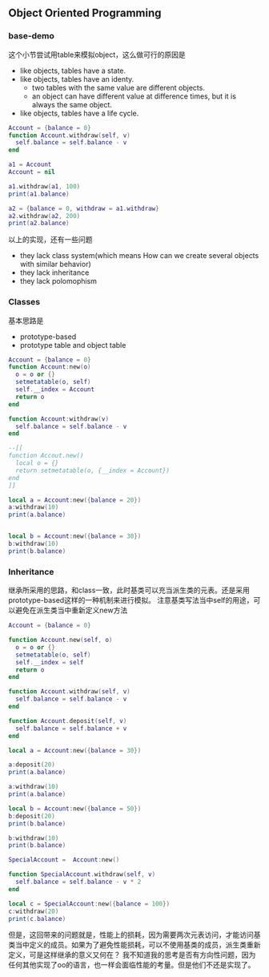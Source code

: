 ## Object Oriented Programming

### base-demo

这个小节尝试用table来模拟object，这么做可行的原因是
- like objects, tables have a state.
- like objects, tables have an identy.
  - two tables with the same value are different objects.
  - an object can have different value at difference times, but it is always the same object.
- like objects, tables have a life cycle.

```lua
Account = {balance = 0}
function Account.withdraw(self, v)
  self.balance = self.balance - v
end

a1 = Account
Account = nil

a1.withdraw(a1, 100)
print(a1.balance)

a2 = {balance = 0, withdraw = a1.withdraw}
a2.withdraw(a2, 200)
print(a2.balance)
```

以上的实现，还有一些问题
- they lack class system(which means How can we create several objects with similar behavior)
- they lack inheritance
- they lack polomophism

### Classes

基本思路是
- prototype-based
- prototype table and object table

```lua
Account = {balance = 0}
function Account:new(o)
  o = o or {}
  setmetatable(o, self)
  self.__index = Account
  return o
end

function Account:withdraw(v)
  self.balance = self.balance - v
end

--[[
function Accout.new()
  local o = {}
  return setmetatable(o, {__index = Account})
end
]]

local a = Account:new({balance = 20})
a:withdraw(10)
print(a.balance)


local b = Account:new({balance = 30})
b:withdraw(10)
print(b.balance)
```

### Inheritance

继承所采用的思路，和class一致，此时基类可以充当派生类的元表。还是采用prototype-based这样的一种机制来进行模拟。
注意基类写法当中self的用途，可以避免在派生类当中重新定义new方法

```lua
Account = {balance = 0}

function Account.new(self, o)
  o = o or {}
  setmetatable(o, self)
  self.__index = self
  return o
end

function Account.withdraw(self, v)
  self.balance = self.balance - v
end

function Account.deposit(self, v)
  self.balance = self.balance + v
end

local a = Account:new({balance = 30})

a:deposit(20)
print(a.balance)

a:withdraw(10)
print(a.balance)

local b = Account:new({balance = 50})
b:deposit(20)
print(b.balance)

b:withdraw(10)
print(b.balance)

SpecialAccount =  Account:new()

function SpecialAccount.withdraw(self, v)
  self.balance = self.balance - v * 2
end

local c = SpecialAccount:new({balance = 100})
c:withdraw(20)
print(c.balance)
```

但是，这回带来的问题就是，性能上的损耗，因为需要两次元表访问，才能访问基类当中定义的成员。如果为了避免性能损耗，可以不使用基类的成员，派生类重新定义，可是这样继承的意义又何在？
我不知道我的思考是否有方向性问题，因为任何其他实现了oo的语言，也一样会面临性能的考量。但是他们不还是实现了。